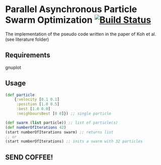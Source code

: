 # Parallel Asynchronous Particle Swarm Optimization  [![Build Status](https://app.travis-ci.com/wurstbroteater/papso.svg?token=p8UbHeQhFdd4xZrZhbxs&branch=main)](https://app.travis-ci.com/wurstbroteater/papso)


The implementation of the pseudo code written in the paper of Koh et al. (see literature folder)

## Requirements
gnuplot

## Usage

```clojure
(def particle 
    {:velocity [0.1 0.1]
     :position [1.0 0.5]
     :best [1.0 0.0]
     :neighboursBest [0 0]}) ;; single particle

(def swarm (list particle)) ;; list of particle(s)
(def numberOfIterations 42)
(start numberOfIterations swarm) ;; returns list
;; or
(start numberOfIterations) ;; inits a swarm with 32 particles
```

## SEND COFFEE!

